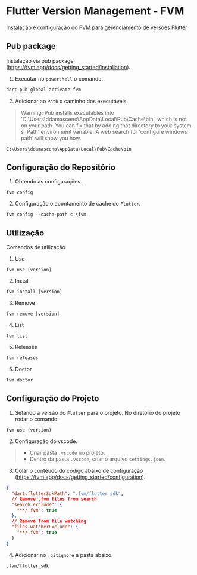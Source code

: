 # Flutter Version Management - FVM
Instalação e configuração do FVM para gerenciamento de versões Flutter

## Pub package
Instalação via pub package (https://fvm.app/docs/getting_started/installation).

1. Executar no `powershell` o comando.
```powershell
dart pub global activate fvm
```
2. Adicionar ao `Path` o caminho dos executáveis.
> Warning: Pub installs executables into 'C:\Users\ddamasceno\AppData\Local\Pub\Cache\bin', which is not on your path.
You can fix that by adding that directory to your system s 'Path' environment variable. A web search for 'configure windows path' will show you how.

```
C:\Users\ddamasceno\AppData\Local\Pub\Cache\bin
```

## Configuração do Repositório
1. Obtendo as configurações.
```
fvm config
```
2. Configuração o apontamento de cache do `Flutter`.
```
fvm config --cache-path c:\fvm
```

## Utilização
Comandos de utilização
1. Use
```
fvm use [version]
```
2. Install
```
fvm install [version]
```
3. Remove
```
fvm remove [version]
```
4. List
```
fvm list
```
5. Releases
```
fvm releases
```
5. Doctor
```
fvm doctor
```

## Configuração do Projeto
1. Setando a versão do `Flutter` para o projeto. No diretório do projeto rodar o comando. 
```
fvm use (version)
```
2. Configuração do vscode.
> - Criar pasta `.vscode` no projeto.
> - Dentro da pasta `.vscode`, criar o arquivo `settings.json`.
3. Colar o contéudo do código abaixo de configuração (https://fvm.app/docs/getting_started/configuration).
```json
{
  "dart.flutterSdkPath": ".fvm/flutter_sdk",
  // Remove .fvm files from search
  "search.exclude": {
    "**/.fvm": true
  },
  // Remove from file watching
  "files.watcherExclude": {
    "**/.fvm": true
  }
}
```
4. Adicionar no `.gitignore` a pasta abaixo.
```
.fvm/flutter_sdk
```
